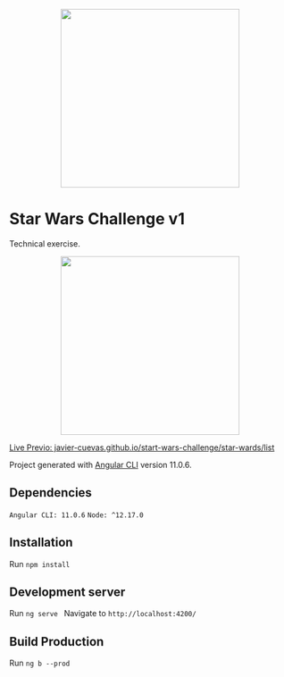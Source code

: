 <p align="center">
    <img width="320px" src="https://upload.wikimedia.org/wikipedia/commons/thumb/6/6c/Star_Wars_Logo.svg/320px-Star_Wars_Logo.svg.png">
</p>

# Star Wars Challenge v1

Technical exercise.

<p align="center">
  <a href="https://javier-cuevas.github.io/start-wars-challenge" >
    <img width="320px" src="https://javier-cuevas.github.io/start-wars-challenge/assets/images/previo.png">
  </a>
</p>

<a href="https://javier-cuevas.github.io/start-wars-challenge" >Live Previo: javier-cuevas.github.io/start-wars-challenge/star-wards/list</a>

Project generated with [Angular CLI](https://github.com/angular/angular-cli) version 11.0.6.

## Dependencies

```Angular CLI: 11.0.6```
```Node: ^12.17.0```

## Installation

Run `npm install`

## Development server

Run `ng serve `
Navigate to ```http://localhost:4200/```

## Build Production

Run `ng b --prod`
